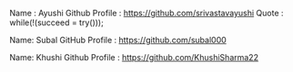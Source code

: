 Name : Ayushi
Github Profile : https://github.com/srivastavayushi
Quote : while(!(succeed = try()));

Name: Subal
GitHub Profile : https://github.com/subal000

Name: Khushi 
Github Profile : https://github.com/KhushiSharma22
